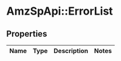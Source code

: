 # AmzSpApi::ErrorList

## Properties
Name | Type | Description | Notes
------------ | ------------- | ------------- | -------------


